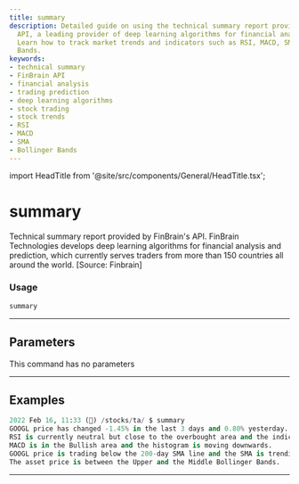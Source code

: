```yaml
---
title: summary
description: Detailed guide on using the technical summary report provided by FinBrain's
  API, a leading provider of deep learning algorithms for financial analysis and prediction.
  Learn how to track market trends and indicators such as RSI, MACD, SMA, and Bollinger
  Bands.
keywords:
- technical summary
- FinBrain API
- financial analysis
- trading prediction
- deep learning algorithms
- stock trading
- stock trends
- RSI
- MACD
- SMA
- Bollinger Bands
---
```


import HeadTitle from '@site/src/components/General/HeadTitle.tsx';

<HeadTitle title="summary - Ta - Stocks - Reference | OpenBB Terminal Docs" />

# summary

Technical summary report provided by FinBrain's API. FinBrain Technologies develops deep learning algorithms for financial analysis and prediction, which currently serves traders from more than 150 countries all around the world. [Source: Finbrain]

### Usage

```python
summary
```

---

## Parameters

This command has no parameters



---

## Examples

```python
2022 Feb 16, 11:33 (🦋) /stocks/ta/ $ summary
GOOGL price has changed -1.45% in the last 3 days and 0.80% yesterday.
RSI is currently neutral but close to the overbought area and the indicator is pointing downwards.
MACD is in the Bullish area and the histogram is moving downwards.
GOOGL price is trading below the 200-day SMA line and the SMA is trending up.
The asset price is between the Upper and the Middle Bollinger Bands.
```
---
